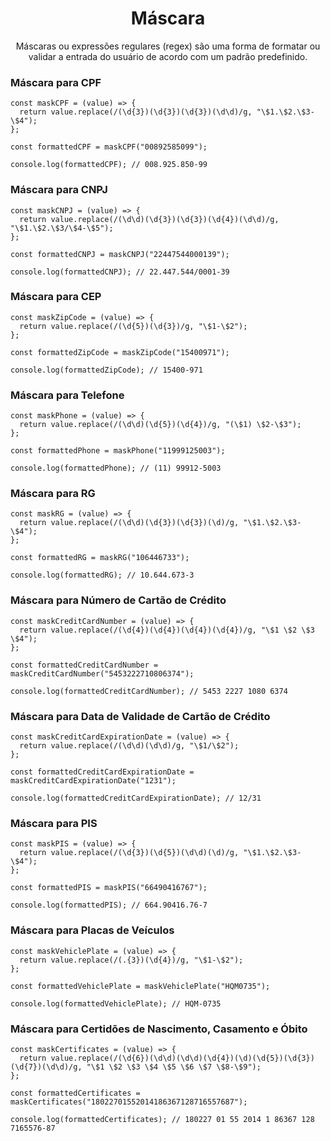 <div align="center">
  <h1>Máscara</h1>

  <p>Máscaras ou expressões regulares (regex) são uma forma de formatar ou validar a entrada do usuário de acordo com um padrão predefinido.</p>
</div>

### Máscara para CPF

```
const maskCPF = (value) => {
  return value.replace(/(\d{3})(\d{3})(\d{3})(\d\d)/g, "\$1.\$2.\$3-\$4");
};

const formattedCPF = maskCPF("00892585099");

console.log(formattedCPF); // 008.925.850-99
```

### Máscara para CNPJ

```
const maskCNPJ = (value) => {
  return value.replace(/(\d\d)(\d{3})(\d{3})(\d{4})(\d\d)/g, "\$1.\$2.\$3/\$4-\$5");
};

const formattedCNPJ = maskCNPJ("22447544000139");

console.log(formattedCNPJ); // 22.447.544/0001-39
```

### Máscara para CEP

```
const maskZipCode = (value) => {
  return value.replace(/(\d{5})(\d{3})/g, "\$1-\$2");
};

const formattedZipCode = maskZipCode("15400971");

console.log(formattedZipCode); // 15400-971
```

### Máscara para Telefone

```
const maskPhone = (value) => {
  return value.replace(/(\d\d)(\d{5})(\d{4})/g, "(\$1) \$2-\$3");
};

const formattedPhone = maskPhone("11999125003");

console.log(formattedPhone); // (11) 99912-5003
```

### Máscara para RG

```
const maskRG = (value) => {
  return value.replace(/(\d\d)(\d{3})(\d{3})(\d)/g, "\$1.\$2.\$3-\$4");
};

const formattedRG = maskRG("106446733");

console.log(formattedRG); // 10.644.673-3
```

### Máscara para Número de Cartão de Crédito

```
const maskCreditCardNumber = (value) => {
  return value.replace(/(\d{4})(\d{4})(\d{4})(\d{4})/g, "\$1 \$2 \$3 \$4");
};

const formattedCreditCardNumber = maskCreditCardNumber("5453222710806374");

console.log(formattedCreditCardNumber); // 5453 2227 1080 6374
```

### Máscara para Data de Validade de Cartão de Crédito

```
const maskCreditCardExpirationDate = (value) => {
  return value.replace(/(\d\d)(\d\d)/g, "\$1/\$2");
};

const formattedCreditCardExpirationDate = maskCreditCardExpirationDate("1231");

console.log(formattedCreditCardExpirationDate); // 12/31
```

### Máscara para PIS

```
const maskPIS = (value) => {
  return value.replace(/(\d{3})(\d{5})(\d\d)(\d)/g, "\$1.\$2.\$3-\$4");
};

const formattedPIS = maskPIS("66490416767");

console.log(formattedPIS); // 664.90416.76-7
```

### Máscara para Placas de Veículos

```
const maskVehiclePlate = (value) => {
  return value.replace(/(.{3})(\d{4})/g, "\$1-\$2");
};

const formattedVehiclePlate = maskVehiclePlate("HQM0735");

console.log(formattedVehiclePlate); // HQM-0735
```

### Máscara para Certidões de Nascimento, Casamento e Óbito

```
const maskCertificates = (value) => {
  return value.replace(/(\d{6})(\d\d)(\d\d)(\d{4})(\d)(\d{5})(\d{3})(\d{7})(\d\d)/g, "\$1 \$2 \$3 \$4 \$5 \$6 \$7 \$8-\$9");
};

const formattedCertificates = maskCertificates("18022701552014186367128716557687");

console.log(formattedCertificates); // 180227 01 55 2014 1 86367 128 7165576-87
```
